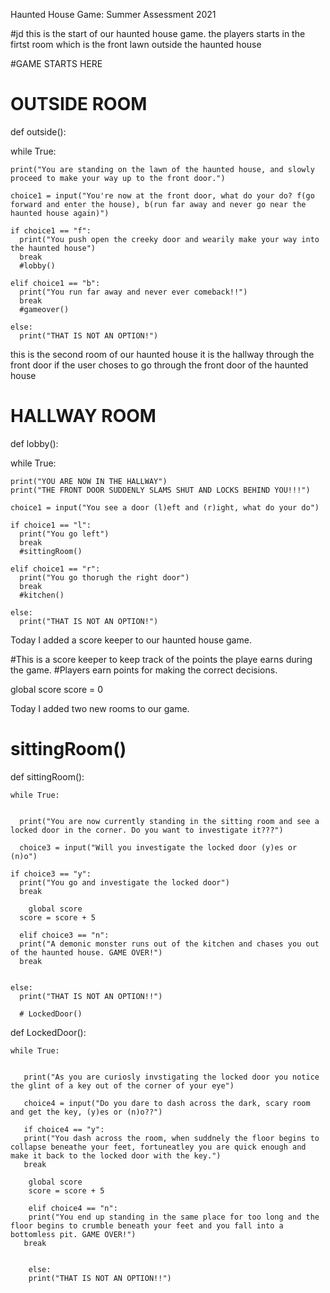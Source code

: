 Haunted House Game: Summer Assessment 2021

#jd
this is the start of our haunted house game.
the players starts in the firtst room which is the front lawn outside the haunted house

#GAME STARTS HERE

# OUTSIDE ROOM
def outside():

  while True:

    print("You are standing on the lawn of the haunted house, and slowly proceed to make your way up to the front door.")

    choice1 = input("You're now at the front door, what do your do? f(go forward and enter the house), b(run far away and never go near the haunted house again)")

    if choice1 == "f":
      print("You push open the creeky door and wearily make your way into the haunted house")
      break
      #lobby()

    elif choice1 == "b":
      print("You run far away and never ever comeback!!")
      break
      #gameover()

    else:
      print("THAT IS NOT AN OPTION!")



this is the second room of our haunted house
it is the hallway through the front door if the user choses to go through the front door of the haunted house

# HALLWAY ROOM
def lobby():

  while True:

    print("YOU ARE NOW IN THE HALLWAY")
    print("THE FRONT DOOR SUDDENLY SLAMS SHUT AND LOCKS BEHIND YOU!!!")

    choice1 = input("You see a door (l)eft and (r)ight, what do your do")

    if choice1 == "l":
      print("You go left")
      break
      #sittingRoom()

    elif choice1 == "r":
      print("You go thorugh the right door")
      break
      #kitchen()

    else:
      print("THAT IS NOT AN OPTION!")
      
Today I added a score keeper to our haunted house game.

#This is a score keeper to keep track of the points the playe earns during the game.
#Players earn points for making the correct decisions.

global score 
score = 0





Today I added two new rooms to our game.

# sittingRoom()
def sittingRoom():

    while True:


      print("You are now currently standing in the sitting room and see a locked door in the corner. Do you want to investigate it???")

      choice3 = input("Will you investigate the locked door (y)es or (n)o")
      
    if choice3 == "y":
      print("You go and investigate the locked door")
      break
      
        global score
      score = score + 5
      
      elif choice3 == "n":
      print("A demonic monster runs out of the kitchen and chases you out of the haunted house. GAME OVER!")
      break
      

    else:
      print("THAT IS NOT AN OPTION!!")

      # LockedDoor()
def LockedDoor():

    while True:


       print("As you are curiosly invstigating the locked door you notice the glint of a key out of the corner of your eye")

       choice4 = input("Do you dare to dash across the dark, scary room and get the key, (y)es or (n)o??")

       if choice4 == "y":
       print("You dash across the room, when suddnely the floor begins to collapse beneathe your feet, fortuneatley you are quick enough and make it back to the locked door with the key.")
       break
      
        global score
        score = score + 5
      
        elif choice4 == "n":
        print("You end up standing in the same place for too long and the floor begins to crumble beneath your feet and you fall into a bottomless pit. GAME OVER!")
       break
      

        else:
        print("THAT IS NOT AN OPTION!!")

      
